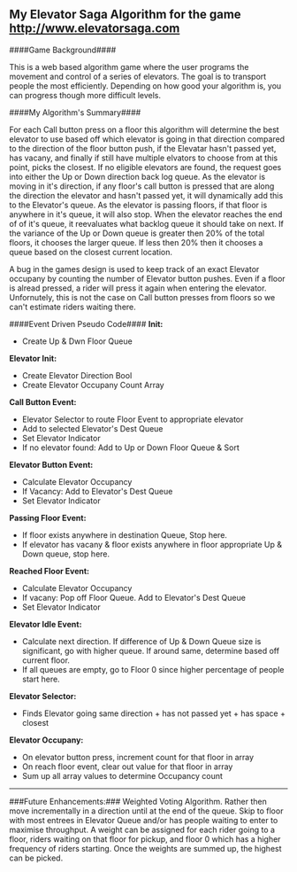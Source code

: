 ## My Elevator Saga Algorithm for the game http://www.elevatorsaga.com

####Game Background####

This is a web based algorithm game where the user programs the movement and control of a series of elevators.  The goal is to transport people the most efficiently. Depending on how good your algorithm is, you can progress though more difficult levels.


####My Algorithm's Summary####

 For each Call button press on a floor this algorithm will determine the best elevator to use based off which elevator is going in that direction compared to the direction of the floor button push, if the Elevatar hasn't passed yet, has vacany, and finally if still have multiple elvators to choose from at this point, picks the closest. If no eligible elevators are found, the request goes into either the Up or Down direction back log queue.  As the elevator is moving in it's direction, if any floor's call button is pressed that are along the direction the elevator and hasn't passed yet, it will dynamically add this to the Elevator's queue. As the elevator is passing floors, if that floor is anywhere in it's queue, it will also stop.  When the elevator reaches the end of of it's queue, it reevaluates what backlog queue it should take on next.  If the variance of the Up or Down queue is greater then 20% of the total floors, it chooses the larger queue.  If less then 20% then it chooses a queue based on the closest current location.

A bug in the games design is used to keep track of an exact Elevator occupany by counting the number of Elevator button pushes. Even if a floor is alread pressed, a rider will press it again when entering the elevator.  Unfornutely, this is not the case on Call button presses from floors so we can't estimate riders waiting there.

####Event Driven Pseudo Code####
**Init:**
* Create Up & Dwn Floor Queue

**Elevator Init:**
* Create Elevator Direction Bool
* Create Elevator Occupany Count Array

**Call Button Event:**
* Elevator Selector to route Floor Event to appropriate elevator
* Add to selected Elevator's Dest Queue
* Set Elevator Indicator
* If no elevator found: Add to Up or Down Floor Queue & Sort

**Elevator Button Event:**
* Calculate Elevator Occupancy
* If Vacancy: Add to Elevator's Dest Queue
* Set Elevator Indicator

**Passing Floor Event:**
* If floor exists anywhere in destination Queue, Stop here.
* If elevator has vacany & floor exists anywhere in floor appropriate Up & Down queue, stop here.

**Reached Floor Event:**
* Calculate Elevator Occupancy
* If vacany: Pop off Floor Queue. Add to Elevator's Dest Queue
* Set Elevator Indicator

**Elevator Idle Event:**
* Calculate next direction. If difference of Up & Down Queue size is significant, go with higher queue.  If around same, determine based off current floor.
* If all queues are empty, go to Floor 0 since higher percentage of people start here.

**Elevator Selector:**
* Finds Elevator going same direction + has not passed yet + has space + closest

**Elevator Occupany:**
* On elevator button press, increment count for that floor in array
* On reach floor event, clear out value for that floor in array
* Sum up all array values to determine Occupancy count

------

###Future Enhancements:###
Weighted Voting Algorithm. Rather then move incrementally in a direction until at the end of the queue. Skip to floor with most entrees in Elevator Queue and/or has people waiting to enter to maximise throughput. A weight can be assigned for each rider going to a floor, riders waiting on that floor for pickup, and floor 0 which has a higher frequency of riders starting.  Once the weights are summed up, the highest can be picked.